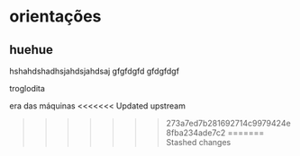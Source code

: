 # orientações 
## huehue


hshahdshadhsjahdsjahdsaj
gfgfdgfd
gfdgfdgf












troglodita

era das máquinas
<<<<<<< Updated upstream
>>>>>>> 273a7ed7b281692714c9979424e8fba234ade7c2
=======
>>>>>>> Stashed changes
